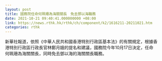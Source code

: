 ```yaml
---
layout: post
title: 國務院任命何珮珊為海關關長　免去鄧以海職務
date: 2021-10-21 09:40:41.000000000 +08:00
link: https://news.rthk.hk/rthk/ch/component/k2/1616211-20211021.htm
categories: rthk
---
```


新華社報道，依照《中華人民共和國香港特別行政區基本法》的有關規定，根據香港特別行政區行政長官林鄭月娥的提名和建議，國務院今年10月17日決定，任命何珮珊為海關關長，同時免去鄧以海的海關關長職務。
